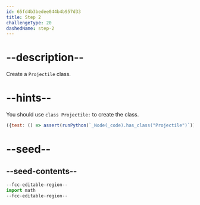 ```yaml
---
id: 65fd4b3bedee044b4b957d33
title: Step 2
challengeType: 20
dashedName: step-2
---
```


# --description--

Create a `Projectile` class.

# --hints--

You should use `class Projectile:` to create the class.

```js
({test: () => assert(runPython(`_Node(_code).has_class("Projectile")`))})

```

# --seed--

## --seed-contents--

```py
--fcc-editable-region--
import math
--fcc-editable-region--
```

